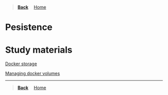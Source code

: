 >**[Back](../README.md)**
&emsp;[Home](/README.md)

# Pesistence

# Study materials

[Docker storage](https://capgemini.udemy.com/course/learn-docker/learn/lecture/15829082#overview)

[Managing docker volumes](https://capgemini.udemy.com/course/docker-tutorial/learn/lecture/16369728#overview)

---
>**[Back](../README.md)**
&emsp;[Home](/README.md)

